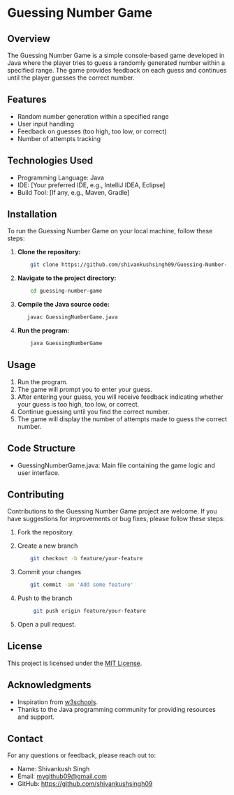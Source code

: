 # Guessing Number Game

## Overview

The Guessing Number Game is a simple console-based game developed in Java where the player tries to guess a randomly generated number within a specified range. The game provides feedback on each guess and continues until the player guesses the correct number.

## Features

- Random number generation within a specified range
- User input handling
- Feedback on guesses (too high, too low, or correct)
- Number of attempts tracking

## Technologies Used

- Programming Language: Java
- IDE: [Your preferred IDE, e.g., IntelliJ IDEA, Eclipse]
- Build Tool: [If any, e.g., Maven, Gradle]

## Installation

To run the Guessing Number Game on your local machine, follow these steps:

1. **Clone the repository:**

   ```bash
       git clone https://github.com/shivankushsingh09/Guessing-Number-Game.git
   ```

2. **Navigate to the project directory:**

   ```bash
       cd guessing-number-game
   ```

3. **Compile the Java source code:**

   ```bash
      javac GuessingNumberGame.java
   ```

4. **Run the program:**

   ```bash
       java GuessingNumberGame
   ```

## Usage

1. Run the program.
2. The game will prompt you to enter your guess.
3. After entering your guess, you will receive feedback indicating whether your guess is too high, too low, or correct.
4. Continue guessing until you find the correct number.
5. The game will display the number of attempts made to guess the correct number.

## Code Structure

- GuessingNumberGame.java: Main file containing the game logic and user interface.

## Contributing

Contributions to the Guessing Number Game project are welcome. If you have suggestions for improvements or bug fixes, please follow these steps:

1. Fork the repository.

2. Create a new branch

   ```bash
       git checkout -b feature/your-feature
   ```

3. Commit your changes

   ```bash
       git commit -am 'Add some feature'
   ```

4. Push to the branch

   ```bash
        git push origin feature/your-feature
   ```

5. Open a pull request.

## License

This project is licensed under the [MIT License](https://github.com/shivankushsingh09/Guessing-Number-Game?tab=MIT-1-ov-file).

## Acknowledgments

- Inspiration from [w3schools](https://www.w3schools.com/java/).
- Thanks to the Java programming community for providing resources and support.

## Contact

For any questions or feedback, please reach out to:

- Name: Shivankush Singh
- Email: mygithub09@gmail.com
- GitHub: https://github.com/shivankushsingh09
